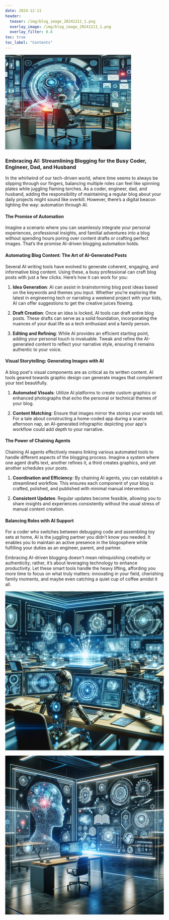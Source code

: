 ```yaml
---
date: 2024-12-11
header:
  teaser: /img/blog_image_20241211_1.png
  overlay_image: /img/blog_image_20241211_1.png
  overlay_filter: 0.8
toc: true
toc_label: "Contents"
---
```


<img src="/img/blog_image_20241211_1.png" width="400px" height="300px">

### Embracing AI: Streamlining Blogging for the Busy Coder, Engineer, Dad, and Husband

In the whirlwind of our tech-driven world, where time seems to always be slipping through our fingers, balancing multiple roles can feel like spinning plates while juggling flaming torches. As a coder, engineer, dad, and husband, adding the responsibility of maintaining a regular blog about your daily projects might sound like overkill. However, there’s a digital beacon lighting the way: automation through AI.

#### The Promise of Automation

Imagine a scenario where you can seamlessly integrate your personal experiences, professional insights, and familial adventures into a blog without spending hours poring over content drafts or crafting perfect images. That’s the promise AI-driven blogging automation holds.

#### Automating Blog Content: The Art of AI-Generated Posts

Several AI writing tools have evolved to generate coherent, engaging, and informative blog content. Using these, a busy professional can craft blog posts with just a few clicks. Here’s how it can work for you:

1. **Idea Generation**: AI can assist in brainstorming blog post ideas based on the keywords and themes you input. Whether you’re exploring the latest in engineering tech or narrating a weekend project with your kids, AI can offer suggestions to get the creative juices flowing.

2. **Draft Creation**: Once an idea is locked, AI tools can draft entire blog posts. These drafts can serve as a solid foundation, incorporating the nuances of your dual life as a tech enthusiast and a family person.

3. **Editing and Refining**: While AI provides an efficient starting point, adding your personal touch is invaluable. Tweak and refine the AI-generated content to reflect your narrative style, ensuring it remains authentic to your voice.

#### Visual Storytelling: Generating Images with AI

A blog post's visual components are as critical as its written content. AI tools geared towards graphic design can generate images that complement your text beautifully.

1. **Automated Visuals**: Utilize AI platforms to create custom graphics or enhanced photographs that echo the personal or technical themes of your blog.

2. **Content Matching**: Ensure that images mirror the stories your words tell. For a tale about constructing a home-coded app during a scarce afternoon nap, an AI-generated infographic depicting your app's workflow could add depth to your narrative.

#### The Power of Chaining Agents

Chaining AI agents effectively means linking various automated tools to handle different aspects of the blogging process. Imagine a system where one agent drafts text, another refines it, a third creates graphics, and yet another schedules your posts.

1. **Coordination and Efficiency**: By chaining AI agents, you can establish a streamlined workflow. This ensures each component of your blog is crafted, polished, and published with minimal manual intervention.

2. **Consistent Updates**: Regular updates become feasible, allowing you to share insights and experiences consistently without the usual stress of manual content creation.

#### Balancing Roles with AI Support

For a coder who switches between debugging code and assembling toy sets at home, AI is the juggling partner you didn’t know you needed. It enables you to maintain an active presence in the blogosphere while fulfilling your duties as an engineer, parent, and partner.

Embracing AI-driven blogging doesn't mean relinquishing creativity or authenticity; rather, it’s about leveraging technology to enhance productivity. Let these smart tools handle the heavy lifting, affording you more time to focus on what truly matters: innovating in your field, cherishing family moments, and maybe even catching a quiet cup of coffee amidst it all.



![](/img/blog_image_20241211_2.png)

![](/img/blog_image_20241211_3.png)
